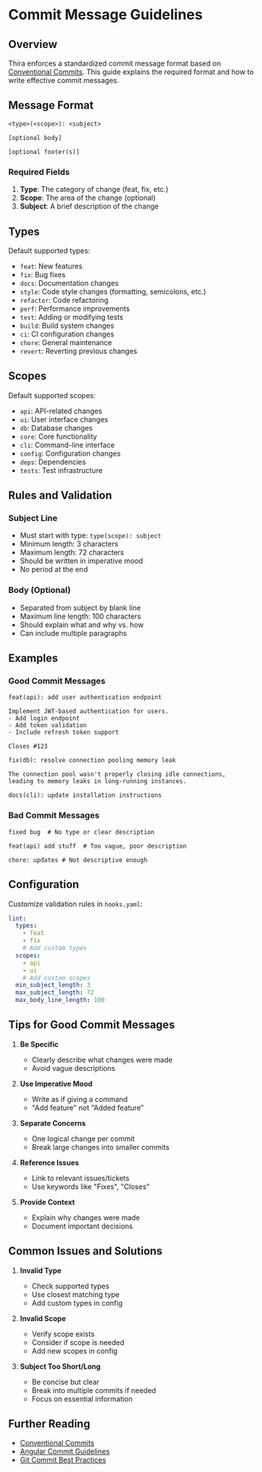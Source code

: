 # Commit Message Guidelines

## Overview

Thira enforces a standardized commit message format based on [Conventional Commits](https://www.conventionalcommits.org/). This guide explains the required format and how to write effective commit messages.

## Message Format

```
<type>(<scope>): <subject>

[optional body]

[optional footer(s)]
```

### Required Fields

1. **Type**: The category of change (feat, fix, etc.)
2. **Scope**: The area of the change (optional)
3. **Subject**: A brief description of the change

## Types

Default supported types:

- `feat`: New features
- `fix`: Bug fixes
- `docs`: Documentation changes
- `style`: Code style changes (formatting, semicolons, etc.)
- `refactor`: Code refactoring
- `perf`: Performance improvements
- `test`: Adding or modifying tests
- `build`: Build system changes
- `ci`: CI configuration changes
- `chore`: General maintenance
- `revert`: Reverting previous changes

## Scopes

Default supported scopes:

- `api`: API-related changes
- `ui`: User interface changes
- `db`: Database changes
- `core`: Core functionality
- `cli`: Command-line interface
- `config`: Configuration changes
- `deps`: Dependencies
- `tests`: Test infrastructure

## Rules and Validation

### Subject Line

- Must start with type: `type(scope): subject`
- Minimum length: 3 characters
- Maximum length: 72 characters
- Should be written in imperative mood
- No period at the end

### Body (Optional)

- Separated from subject by blank line
- Maximum line length: 100 characters
- Should explain what and why vs. how
- Can include multiple paragraphs

## Examples

### Good Commit Messages

```
feat(api): add user authentication endpoint

Implement JWT-based authentication for users.
- Add login endpoint
- Add token validation
- Include refresh token support

Closes #123
```

```
fix(db): resolve connection pooling memory leak

The connection pool wasn't properly closing idle connections,
leading to memory leaks in long-running instances.
```

```
docs(cli): update installation instructions
```

### Bad Commit Messages

```
fixed bug  # No type or clear description
```

```
feat(api) add stuff  # Too vague, poor description
```

```
chore: updates # Not descriptive enough
```

## Configuration

Customize validation rules in `hooks.yaml`:

```yaml
lint:
  types:
    - feat
    - fix
    # Add custom types
  scopes:
    - api
    - ui
    # Add custom scopes
  min_subject_length: 3
  max_subject_length: 72
  max_body_line_length: 100
```

## Tips for Good Commit Messages

1. **Be Specific**

   - Clearly describe what changes were made
   - Avoid vague descriptions

2. **Use Imperative Mood**

   - Write as if giving a command
   - "Add feature" not "Added feature"

3. **Separate Concerns**

   - One logical change per commit
   - Break large changes into smaller commits

4. **Reference Issues**

   - Link to relevant issues/tickets
   - Use keywords like "Fixes", "Closes"

5. **Provide Context**
   - Explain why changes were made
   - Document important decisions

## Common Issues and Solutions

1. **Invalid Type**

   - Check supported types
   - Use closest matching type
   - Add custom types in config

2. **Invalid Scope**

   - Verify scope exists
   - Consider if scope is needed
   - Add new scopes in config

3. **Subject Too Short/Long**
   - Be concise but clear
   - Break into multiple commits if needed
   - Focus on essential information

## Further Reading

- [Conventional Commits](https://www.conventionalcommits.org/)
- [Angular Commit Guidelines](https://github.com/angular/angular/blob/master/CONTRIBUTING.md#-commit-message-format)
- [Git Commit Best Practices](https://chris.beams.io/posts/git-commit/)
